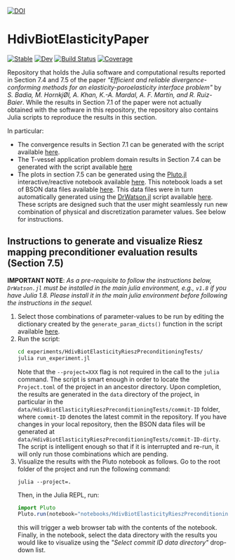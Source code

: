 [![DOI](https://zenodo.org/badge/646662991.svg)](https://zenodo.org/badge/latestdoi/646662991)


# HdivBiotElasticityPaper

[![Stable](https://img.shields.io/badge/docs-stable-blue.svg)](https://amartinhuertas.github.io/HdivBiotElasticityPaper.jl/stable/)
[![Dev](https://img.shields.io/badge/docs-dev-blue.svg)](https://amartinhuertas.github.io/HdivBiotElasticityPaper.jl/dev/)
[![Build Status](https://github.com/amartinhuertas/HdivBiotElasticityPaper.jl/actions/workflows/CI.yml/badge.svg?branch=main)](https://github.com/amartinhuertas/HdivBiotElasticityPaper.jl/actions/workflows/CI.yml?query=branch%3Amain)
[![Coverage](https://codecov.io/gh/amartinhuertas/HdivBiotElasticityPaper.jl/branch/main/graph/badge.svg)](https://codecov.io/gh/amartinhuertas/HdivBiotElasticityPaper.jl)

Repository that holds the Julia software and computational results reported in Section 7.4 and 7.5 of the paper _"Efficient and reliable divergence-conforming methods for an elasticity-poroelasticity interface problem"_ by _S. Badia, M. HornkjØl, A. Khan, K.-A. Mardal, A. F. Martín, and R. Ruiz-Baier_. While the results in Section 7.1 of the paper were not actually obtained with the software in this repository, the repository also contains Julia scripts to reproduce the results in this section.

In particular:

* The convergence results in Section 7.1 can be generated with the script available [here](https://github.com/amartinhuertas/HdivBiotElasticityPaper.jl/blob/main/test/ConvergenceTests.jl).
* The T-vessel application problem domain results in Section 7.4 can be generated with the script available [here](https://github.com/amartinhuertas/HdivBiotElasticityPaper.jl/blob/main/test/TransientHdivBiotElasticityTests.jl)
* The plots in section 7.5 can be generated using the [Pluto.jl](https://github.com/fonsp/Pluto.jl) interactive/reactive notebook available [here](https://github.com/amartinhuertas/HdivBiotElasticityPaper.jl/blob/main/notebooks/HdivBiotElasticityRieszPreconditioningTests.jl). This notebook loads a set of BSON data files available [here](https://github.com/amartinhuertas/HdivBiotElasticityPaper.jl/tree/main/data/HdivBiotElasticityRieszPreconditioningTests/35fa5f4b4e1f4abf5e8ffa7053c963cf0f7995bc). This data files were in turn automatically generated using the [DrWatson.jl](https://github.com/JuliaDynamics/DrWatson.jl) script available [here](https://github.com/amartinhuertas/HdivBiotElasticityPaper.jl/blob/main/experiments/HdivBiotElasticityRieszPreconditioningTests/run_experiment.jl). These scripts are designed such that the user might seamlessly run new combination of physical and discretization parameter values. See below for instructions. 

## Instructions to generate and visualize Riesz mapping preconditioner evaluation results (Section 7.5)

**IMPORTANT NOTE**: _As a pre-requisite to follow the instructions below, `DrWatson.jl` must be installed in the main julia 
environment, e.g., `v1.8` if you have Julia 1.8. Please install it in the 
main julia environment before following the instructions in the sequel._

1. Select those combinations of parameter-values to be run by editing the dictionary created by the  `generate_param_dicts()` function in the script available [here](https://github.com/amartinhuertas/HdivBiotElasticityPaper.jl/blob/main/experiments/HdivBiotElasticityRieszPreconditioningTests/run_experiment.jl).
2. Run the script:  
   ```bash
   cd experiments/HdivBiotElasticityRieszPreconditioningTests/
   julia run_experiment.jl
   ```
   Note that the `--project=XXX` flag is not required in the call to the `julia` command. 
   The script is smart enough  in order to locate the `Project.toml` of the project in an ancestor directory. Upon completion, the results are generated in the `data` directory 
of the project, in particular in the `data/HdivBiotElasticityRieszPreconditioningTests/commit-ID` folder, where `commit-ID` denotes the latest commit in the repository. If you have changes in your local repository, then the BSON data files will be generated at `data/HdivBiotElasticityRieszPreconditioningTests/commit-ID-dirty`. The script is intelligent enough so that if it is interrupted and re-run, it will only run those combinations which are pending.
3. Visualize the results with the Pluto notebook as follows. Go to the root folder of the project and run the following command:
   ```
   julia --project=.
   ``` 
   Then, in the Julia REPL, run:
   ```julia
   import Pluto 
   Pluto.run(notebook="notebooks/HdivBiotElasticityRieszPreconditioningTests.jl") 
   ```
   this will trigger a web browser tab with the contents of the notebook. Finally, in the notebook, select the data directory with the results you would like to visualize using the _"Select commit ID data directory"_ drop-down list.
